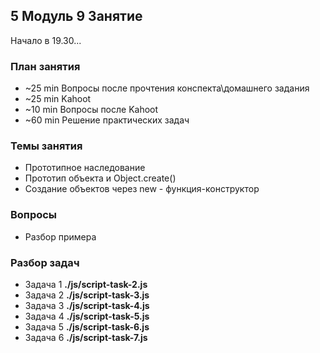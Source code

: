 ## 5 Модуль 9 Занятие

Начало в 19.30...

### План занятия

- ~25 min Вопросы после прочтения конспекта\домашнего задания
- ~25 min Kahoot
- ~10 min Вопросы после Kahoot
- ~60 min Решение практических задач

### Темы занятия

- Прототипное наследование
- Прототип объекта и Object.create()
- Создание объектов через new - функция-конструктор

### Вопросы

- Разбор примера

### Разбор задач

- Задача 1 **./js/script-task-2.js**
- Задача 2 **./js/script-task-3.js**
- Задача 3 **./js/script-task-4.js**
- Задача 4 **./js/script-task-5.js**
- Задача 5 **./js/script-task-6.js**
- Задача 6 **./js/script-task-7.js**

